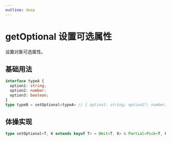 ```yaml
---
outline: deep
---
```


# getOptional 设置可选属性 <Badge type="tip" text="typescript" />

设置对象可选属性。

## 基础用法

```typescript
interface typeA {
  option1: string;
  option2: number;
  option3: boolean;
}
type typeB = setOptional<typeA> // { option1: string; option2?: number; option3?: boolean; }
```

## 体操实现

```ts
type setOptional<T, K extends keyof T> = Omit<T, K> & Partial<Pick<T, K>>;
```
